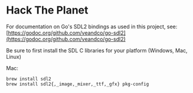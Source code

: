 Hack The Planet
===

For documentation on Go's SDL2 bindings as used in this project, see:
[https://godoc.org/github.com/veandco/go-sdl2](https://godoc.org/github.com/veandco/go-sdl2)

Be sure to first install the SDL C libraries for your platform (Windows, Mac, Linux)

Mac:
```
brew install sdl2
brew install sdl2{,_image,_mixer,_ttf,_gfx} pkg-config
```
